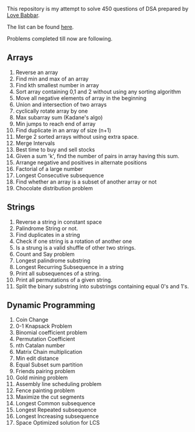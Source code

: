 This repository is my attempt to solve 450 questions of DSA prepared by [Love Babbar](https://www.youtube.com/channel/UCQHLxxBFrbfdrk1jF0moTpw). 

The list can be found [here](https://drive.google.com/file/d/1FMdN_OCfOI0iAeDlqswCiC2DZzD4nPsb/view?usp=sharing).

Problems completed till now are following.

## Arrays 

1. Reverse an array
2. Find min and max of an array
3. Find kth smallest number in array
4. Sort array containing 0,1 and 2 without using any sorting algorithm
5. Move all negative elements of array in the beginning
6. Union and intersection of two arrays
7. cyclically rotate array by one
8. Max subarray sum (Kadane's algo)
10. Min jumps to reach end of array
11. Find duplicate in an array of size (n+1)
12. Merge 2 sorted arrays without using extra space.
14. Merge Intervals
17. Best time to buy and sell stocks
18. Given a sum 'k', find the number of pairs in array having this sum.
20. Arrange negative and positives in alternate positions
22. Factorial of a large number
24. Longest Consecutive subsequence
27. Find whether an array is a subset of another array or not
30. Chocolate distribution problem

## Strings

1. Reverse a string in constant space
2. Palindrome String or not.
3. Find duplicates in a string
4. Check if one string is a rotation of another one
5. Is a strung is a valid shuffle of other two strings.
6. Count and Say problem
7. Longest palindrome substring
8. Longest Recurring Subsequence in a string
9. Print all subsequences of a string.
10. Print all permutations of a given string.
11. Split the binary substring into substrings containing equal 0's and 1's.

## Dynamic Programming
1. Coin Change
2. 0-1 Knapsack Problem
3. Binomial coefficient problem
4. Permutation Coefficient
5. nth Catalan number
6. Matrix Chain multiplication
7. Min edit distance
8. Equal Subset sum partition
9. Friends pairing problem
10. Gold mining problem
11. Assembly line scheduling problem
12. Fence painting problem
13. Maximize the cut segments
14. Longest Common subsequence
15. Longest Repeated subsequence
16. Longest Increasing subsequence
17. Space Optimized solution for LCS